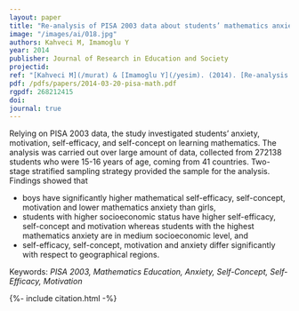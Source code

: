 ```yaml
---
layout: paper
title: "Re-analysis of PISA 2003 data about students’ mathematics anxiety, self-efficacy, and motivation"
image: "/images/ai/018.jpg"
authors: Kahveci M, Imamoglu Y
year: 2014
publisher: Journal of Research in Education and Society
projectid:
ref: "[Kahveci M](/murat) & [Imamoglu Y](/yesim). (2014). [Re-analysis of PISA 2003 data about students’ mathematics anxiety, self-efficacy, and motivation](/ivl). _Journal of Research in Education and Society, 1_(1), 1-22."
pdf: /pdfs/papers/2014-03-20-pisa-math.pdf
rgpdf: 268212415
doi:
journal: true
---
```

Relying on PISA 2003 data, the study investigated students’ anxiety, motivation, self-efficacy, and self-concept on learning mathematics. The analysis was carried out over large amount of data, collected from 272138 students who were 15-16 years of age, coming from 41 countries. Two-stage stratified sampling strategy provided the sample for the analysis. Findings showed that

* boys have significantly higher mathematical self-efficacy, self-concept, motivation and lower mathematics anxiety than girls,
* students with higher socioeconomic status have higher self-efficacy, self-concept and motivation whereas students with the highest mathematics anxiety are in medium socioeconomic level, and
* self-efficacy, self-concept, motivation and anxiety differ significantly with respect to geographical regions.

Keywords: _PISA 2003, Mathematics Education, Anxiety, Self-Concept, Self-Efficacy, Motivation_

{%- include citation.html -%}